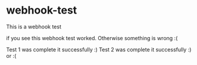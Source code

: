 # webhook-test
This is a webhook test


if you see this webhook test worked. Otherwise something is wrong :(

Test 1 was complete it successfully :)
Test 2 was complete it successfully :) or :(

